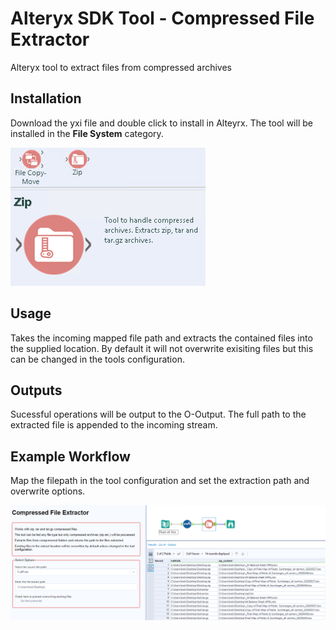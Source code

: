 # Alteryx SDK Tool - Compressed File Extractor
Alteryx tool to extract files from compressed archives


## Installation
Download the yxi file and double click to install in Alteyrx. The tool will be installed in the __File System__ category.

![alt text](https://github.com/bobpeers/Alteryx_SDK_Zip/blob/master/images/AlteryxCategory.png "Alteryx Developer Category")

## Usage
Takes the incoming mapped file path and extracts the contained files into the supplied location. By default it will not overwrite
exisiting files but this can be changed in the tools configuration.

## Outputs
Sucessful operations will be output to the O-Output. The full path to the extracted file is appended to the incoming stream.

## Example Workflow
Map the filepath in the tool configuration and set the extraction path and overwrite options.

![alt text](https://github.com/bobpeers/Alteryx_SDK_Zip/blob/master/images/Zip_example_workflow.png "Exampe Alteryx Workflow")

